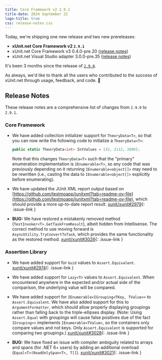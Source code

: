 ```yaml
---
title: Core Framework v2 2.9.1
title-date: 2024 September 22
logo-title: true
css: release-notes.css
---
```


Today, we're shipping one new release and two new prereleases:

* **xUnit.net Core Framework v2 `2.9.1`**
* xUnit.net Core Framework v3 0.4.0-pre.20 ([release notes](/releases/v3/0.4.0-pre.20))
* xUnit.net Visual Studio adapter 3.0.0-pre.35 ([release notes](/releases/visualstudio/3.0.0-pre.35))

It's been 3 months since the release of [`2.9.0`](2.9.0).

As always, we'd like to thank all the users who contributed to the success of xUnit.net through usage, feedback, and code. 🎉

## Release Notes

These release notes are a comprehensive list of changes from `2.9.0` to `2.9.1`.

### Core Framework

* We have added collection initializer support for `TheoryData<T>`, so that you can now write the following code to initialize a `TheoryData<T>`:

  ```csharp
  public static TheoryData<int> IntValues = [42, 2112, 2600];
  ```

  Note that this changes `TheoryData<T>` such that the "primary" enumeration implementation is `IEnumerable<T>`, so any code that was previously depending on it returning `IEnumerable<object[]>` may need to be rewritten (i.e., casting the data to `IEnumerable<object[]>` explicitly before enumerating).

* We have updated the JUnit XML report output based on [https://github.com/testmoapp/junitxml?tab=readme-ov-file](https://github.com/testmoapp/junitxml?tab=readme-ov-file), which should provide a more up-to-date report result. [xunit/xunit#2979](https://github.com/xunit/xunit/issues/2979){: .issue-link }

* **BUG:** We have restored a mistakenly removed method (`TestInvoker<T>.GetTaskFromResult`), albeit hidden from Intellisense. The correct method to use moving forward is `AsyncUtility.TryConvertToTask`, which provides the same functionality as the restored method. [xunit/xunit#3026](https://github.com/xunit/xunit/discussions/3026){: .issue-link }

### Assertion Library

* We have added support for `Guid` values to `Assert.Equivalent`. [xunit/xunit#2974](https://github.com/xunit/xunit/issues/2974){: .issue-link }

* We have added support for `Lazy<T>` values to `Assert.Equivalent`. When encountered anywhere in the expected and/or actual side of the comparison, the underlying value will be compared.

* We have added support for `IEnumerable<IGrouping<TKey, TValue>>` to `Assert.Equivalent`. We have also added support for this to `ArgumentFormatter`, which should allow properly displaying groupings rather than falling back to the triple-ellipses display. (Note: Using `Assert.Equal` with groupings will cause false positives due of the fact `IGrouping<>` implements `IEnumerable<TValue>`, so the containers only compare values and not keys. Only `Assert.Equivalent` is supported for comparing two groupings.) [xunit/xunit#3028](https://github.com/xunit/xunit/issues/3028){: .issue-link }

* **BUG:** We have fixed an issue with compiler ambiguity related to arrays and spans (for .NET 6+ users) by adding an additional overload (`Equal<T>(ReadOnlySpan<T>, T[]`). [xunit/xunit#3021](https://github.com/xunit/xunit/issues/3021){: .issue-link }
